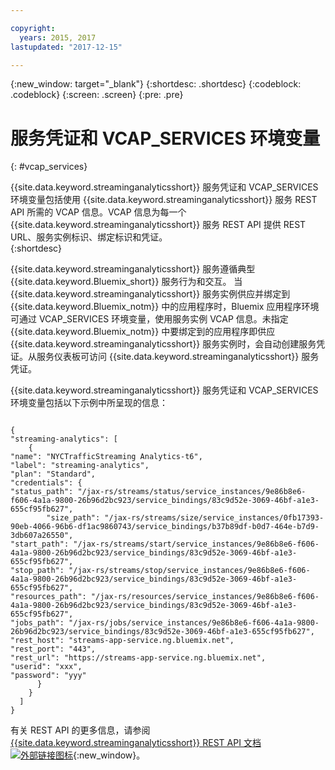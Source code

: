 ```yaml
---

copyright:
  years: 2015, 2017
lastupdated: "2017-12-15"

---
```


<!-- Attribute definitions -->
{:new_window: target="_blank"}
{:shortdesc: .shortdesc}
{:codeblock: .codeblock}
{:screen: .screen}
{:pre: .pre}

# 服务凭证和 VCAP_SERVICES 环境变量
{: #vcap_services}

{{site.data.keyword.streaminganalyticsshort}} 服务凭证和 VCAP_SERVICES 环境变量包括使用 {{site.data.keyword.streaminganalyticsshort}} 服务 REST API 所需的 VCAP 信息。VCAP 信息为每一个 {{site.data.keyword.streaminganalyticsshort}} 服务 REST API 提供 REST URL、服务实例标识、绑定标识和凭证。  
{:shortdesc}


{{site.data.keyword.streaminganalyticsshort}} 服务遵循典型 {{site.data.keyword.Bluemix_short}} 服务行为和交互。
当 {{site.data.keyword.streaminganalyticsshort}} 服务实例供应并绑定到 {{site.data.keyword.Bluemix_notm}} 中的应用程序时，Bluemix 应用程序环境可通过 VCAP_SERVICES 环境变量，使用服务实例 VCAP 信息。未指定 {{site.data.keyword.Bluemix_notm}} 中要绑定到的应用程序即供应 {{site.data.keyword.streaminganalyticsshort}} 服务实例时，会自动创建服务凭证。从服务仪表板可访问 {{site.data.keyword.streaminganalyticsshort}} 服务凭证。



{{site.data.keyword.streaminganalyticsshort}} 服务凭证和 VCAP_SERVICES 环境变量包括以下示例中所呈现的信息：

<pre><code>
{
"streaming-analytics": [
    {
"name": "NYCTrafficStreaming Analytics-t6",
"label": "streaming-analytics",
"plan": "Standard",
"credentials": {
"status_path": "/jax-rs/streams/status/service_instances/9e86b8e6-f606-4a1a-9800-26b96d2bc923/service_bindings/83c9d52e-3069-46bf-a1e3-655cf95fb627",
        "size_path": "/jax-rs/streams/size/service_instances/0fb17393-90eb-4066-96b6-df1ac9860743/service_bindings/b37b89df-b0d7-464e-b7d9-3db607a26550",
"start_path": "/jax-rs/streams/start/service_instances/9e86b8e6-f606-4a1a-9800-26b96d2bc923/service_bindings/83c9d52e-3069-46bf-a1e3-655cf95fb627",
"stop_path": "/jax-rs/streams/stop/service_instances/9e86b8e6-f606-4a1a-9800-26b96d2bc923/service_bindings/83c9d52e-3069-46bf-a1e3-655cf95fb627",
"resources_path": "/jax-rs/resources/service_instances/9e86b8e6-f606-4a1a-9800-26b96d2bc923/service_bindings/83c9d52e-3069-46bf-a1e3-655cf95fb627",
"jobs_path": "/jax-rs/jobs/service_instances/9e86b8e6-f606-4a1a-9800-26b96d2bc923/service_bindings/83c9d52e-3069-46bf-a1e3-655cf95fb627",
"rest_host": "streams-app-service.ng.bluemix.net",
"rest_port": "443",
"rest_url": "https://streams-app-service.ng.bluemix.net",
"userid": "xxx",
"password": "yyy"
      }
    }
  ]
}	  
</code></pre>

有关 REST API 的更多信息，请参阅 [{{site.data.keyword.streaminganalyticsshort}} REST API 文档 ![外部链接图标](../../icons/launch-glyph.svg "外部链接图标")](https://console.ng.bluemix.net/apidocs/220){:new_window}。
